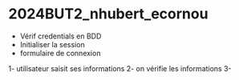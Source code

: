 # 2024BUT2_nhubert_ecornou

- Vérif credentials en BDD
- Initialiser la session
- formulaire de connexion

1- utilisateur saisit ses informations
2- on vérifie les informations
3- 